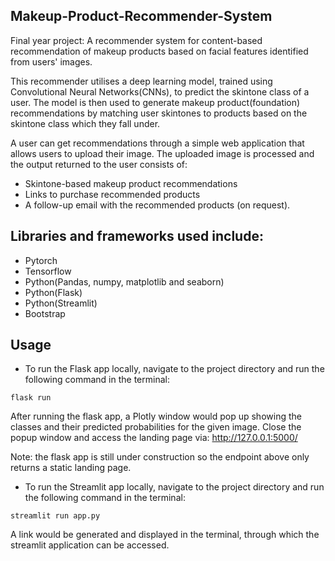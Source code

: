 Makeup-Product-Recommender-System
-------------------------------------

Final year project: A recommender system for content-based recommendation of makeup products based on facial features identified from users' images.

This recommender utilises a deep learning model, trained using Convolutional Neural Networks(CNNs), to predict the skintone class of a user.
The model is then used to generate makeup product(foundation) recommendations by matching user skintones to products based on the skintone class which they fall under.

A user can get recommendations through a simple web application that allows users to upload their image. The uploaded image is processed and the output returned to the user consists of:

- Skintone-based makeup product recommendations
- Links to purchase recommended products
- A follow-up email with the recommended products (on request).


Libraries and frameworks used include:
---------------------------------------
- Pytorch
- Tensorflow
- Python(Pandas, numpy, matplotlib and seaborn)
- Python(Flask)
- Python(Streamlit)
- Bootstrap

Usage
----
- To run the Flask app locally, navigate to the project directory and run the following command in the terminal:
```
flask run
```

After running the flask app, a Plotly window would pop up showing the classes and their predicted probabilities for the given image.
Close the popup window and access the landing page via: <http://127.0.0.1:5000/>

Note: the flask app is still under construction so the endpoint above only returns a static landing page.

- To run the Streamlit app locally, navigate to the project directory and run the following command in the terminal:
```
streamlit run app.py
```

A link would be generated and displayed in the terminal, through which the streamlit application can be accessed.



